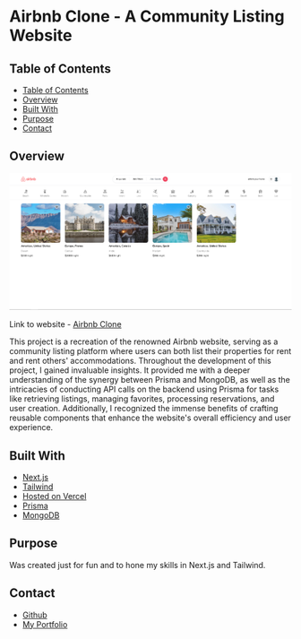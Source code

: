 <h1>Airbnb Clone - A Community Listing Website</h1>

## Table of Contents

- [Table of Contents](#table-of-contents)
- [Overview](#overview)
- [Built With](#built-with)
- [Purpose](#purpose)
- [Contact](#contact)

## Overview

![PCBOI](./public/Airbnb_Screenshot.png)

Link to website - [Airbnb Clone](https://rent-homes-website.vercel.app/)

This project is a recreation of the renowned Airbnb website, serving as a community listing platform where users can both list their properties for rent and rent others' accommodations. Throughout the development of this project, I gained invaluable insights. It provided me with a deeper understanding of the synergy between Prisma and MongoDB, as well as the intricacies of conducting API calls on the backend using Prisma for tasks like retrieving listings, managing favorites, processing reservations, and user creation. Additionally, I recognized the immense benefits of crafting reusable components that enhance the website's overall efficiency and user experience.

## Built With

- [Next.js](https://nextjs.org/)
- [Tailwind](https://tailwindcss.com/)
- [Hosted on Vercel](https://vercel.com/)
- [Prisma](https://www.prisma.io/)
- [MongoDB](https://www.mongodb.com/)

## Purpose

Was created just for fun and to hone my skills in Next.js and Tailwind.

## Contact

- [Github](https://github.com/MCervone14)
- [My Portfolio](https://github.com/MCervone14/Portfolio-Website)
